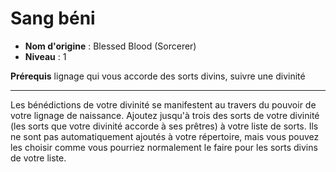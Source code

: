 # Sang béni

 * **Nom d'origine** : Blessed Blood (Sorcerer)
 * **Niveau** : 1


<p><span id="ctl00_MainContent_DetailedOutput"><strong>Prérequis</strong> lignage qui vous accorde des sorts divins, suivre une divinité<br></span></p>
<hr>
<p>Les bénédictions de votre divinité se manifestent au travers du pouvoir de votre lignage de naissance. Ajoutez jusqu'à trois des sorts de votre divinité (les sorts que votre divinité accorde à ses prêtres) à votre liste de sorts. Ils ne sont pas automatiquement ajoutés à votre répertoire, mais vous pouvez les choisir comme vous pourriez normalement le faire pour les sorts divins de votre liste.&nbsp;</p>